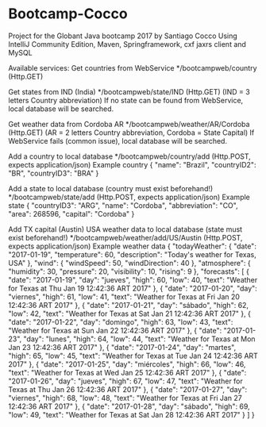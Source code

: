 # Bootcamp-Cocco
Project for the Globant Java bootcamp 2017 by Santiago Cocco
Using IntelliJ Community Edition, Maven, Springframework, cxf jaxrs client and MySQL

Available services:
Get countries from WebService */bootcampweb/country  (Http.GET) 

Get states from IND (India) */bootcampweb/state/IND  (Http.GET)  (IND = 3 letters Country abbreviation) If no state can be found from WebService, local database will be searched.

Get weather data from Cordoba AR */bootcampweb/weather/AR/Cordoba  (Http.GET)  (AR = 2 letters Country abbreviation, Cordoba = State Capital)  If WebService fails (common issue), local database will be searched. 

Add a country to local database */bootcampweb/country/add  (Http.POST, expects application/json) 
Example country { "name": "Brazil", "countryID2": "BR", "countryID3": "BRA" } 

Add a state to local database (country must exist beforehand!) */bootcampweb/state/add  (Http.POST, expects application/json) 
Example state { "countryID3": "ARG", "name": "Cordoba", "abbreviation": "CO", "area": 268596, "capital": "Cordoba" } 

Add TX capital (Austin) USA weather data to local database (state must exist beforehand!) */bootcampweb/weather/add/US/Austin (Http.POST, expects application/json) 
Example weather data { "todayWeather": { "date": "2017-01-19", "temperature": 60, "description": "Today's weather for Texas, USA" }, "wind": { "windSpeed": 50, "windDirection": 40 }, "atmosphere": { "humidity": 30, "pressure": 20, "visibility": 10, "rising": 9 }, "forecasts": [ { "date": "2017-01-19", "day": "jueves", "high": 60, "low": 40, "text": "Weather for Texas at Thu Jan 19 12:42:36 ART 2017" }, { "date": "2017-01-20", "day": "viernes", "high": 61, "low": 41, "text": "Weather for Texas at Fri Jan 20 12:42:36 ART 2017" }, { "date": "2017-01-21", "day": "sábado", "high": 62, "low": 42, "text": "Weather for Texas at Sat Jan 21 12:42:36 ART 2017" }, { "date": "2017-01-22", "day": "domingo", "high": 63, "low": 43, "text": "Weather for Texas at Sun Jan 22 12:42:36 ART 2017" }, { "date": "2017-01-23", "day": "lunes", "high": 64, "low": 44, "text": "Weather for Texas at Mon Jan 23 12:42:36 ART 2017" }, { "date": "2017-01-24", "day": "martes", "high": 65, "low": 45, "text": "Weather for Texas at Tue Jan 24 12:42:36 ART 2017" }, { "date": "2017-01-25", "day": "miércoles", "high": 66, "low": 46, "text": "Weather for Texas at Wed Jan 25 12:42:36 ART 2017" }, { "date": "2017-01-26", "day": "jueves", "high": 67, "low": 47, "text": "Weather for Texas at Thu Jan 26 12:42:36 ART 2017" }, { "date": "2017-01-27", "day": "viernes", "high": 68, "low": 48, "text": "Weather for Texas at Fri Jan 27 12:42:36 ART 2017" }, { "date": "2017-01-28", "day": "sábado", "high": 69, "low": 49, "text": "Weather for Texas at Sat Jan 28 12:42:36 ART 2017" } ] } 
